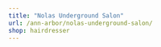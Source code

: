 ```yaml
---
title: "Nolas Underground Salon"
url: /ann-arbor/nolas-underground-salon/
shop: hairdresser
---
```

